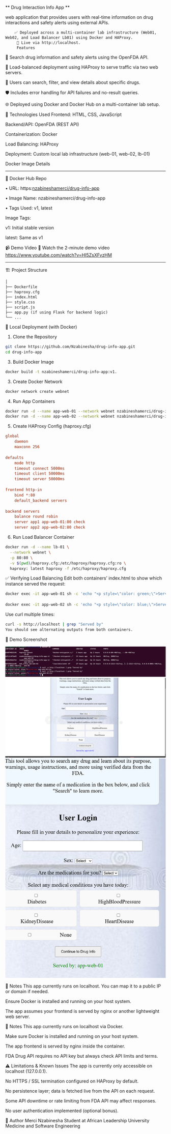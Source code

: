 **
Drug Interaction Info App
**
 
 web application that provides users with real-time information on drug interactions and safety alerts using external APIs.
        
        ✅ Deployed across a multi-container lab infrastructure (Web01, Web02, and Load Balancer Lb01) using Docker and HAProxy.
         🔗 Live via http://localhost.
         Features
💊 Search drug information and safety alerts using the OpenFDA API.

🔁 Load-balanced deployment using HAProxy to serve traffic via two web servers.

🔎 Users can search, filter, and view details about specific drugs.

🛡️ Includes error handling for API failures and no-result queries.

🌐 Deployed using Docker and Docker Hub on a multi-container lab setup.

🔧 Technologies Used
Frontend: HTML, CSS, JavaScript

Backend/API: OpenFDA (REST API)

Containerization: Docker

Load Balancing: HAProxy

Deployment: Custom local lab infrastructure (web-01, web-02, lb-01)

Docker Image Details
_________________________________
📂 Docker Hub Repo

•	URL: https:[nzabineshamerci/drug-info-app](https://hub.docker.com/repository/docker/nzabineshamerci/drug-info-app/general) 

•	Image Name: nzabineshamerci/drug-info-app

•	Tags Used: v1, latest


Image Tags:

v1: Initial stable version

latest: Same as v1

📹 Demo Video
🎥 Watch the 2-minute demo video  
https://www.youtube.com/watch?v=HI5ZsXFvzHM

________________________________________


🏗️ Project Structure
```bashweb_infra_lab/
│
├── Dockerfile
├── haproxy.cfg
├── index.html
├── style.css
├── script.js
├── app.py (if using Flask for backend logic)
└── ...
```
🚀 Local Deployment (with Docker)
1. Clone the Repository
```bash
git clone https://github.com/Nzabinesha/drug-info-app.git
cd drug-info-app
```
3. Build Docker Image

```bash
docker build -t nzabineshamerci/drug-info-app:v1.
```
3. Create Docker Network

```bash
docker network create webnet
```

4. Run App Containers

```bash
docker run -d --name app-web-01 --network webnet nzabineshamerci/drug-info-app:v1
docker run -d --name app-web-02 --network webnet nzabineshamerci/drug-info-app:v1
```
5. Create HAProxy Config (haproxy.cfg)
```cfg
global
    daemon
    maxconn 256

defaults
    mode http
    timeout connect 5000ms
    timeout client 50000ms
    timeout server 50000ms

frontend http-in
    bind *:80
    default_backend servers

backend servers
    balance round robin
    server app1 app-web-01:80 check
    server app2 app-web-02:80 check
````
6. Run Load Balancer Container
```bash
docker run -d --name lb-01 \
  --network webnet \
  -p 80:80 \
  -v $(pwd)/haproxy.cfg:/etc/haproxy/haproxy.cfg:ro \
  haproxy: latest haproxy -f /etc/haproxy/haproxy.cfg
```
✅ Verifying Load Balancing
Edit both containers’ index.html to show which instance served the request:


```bash
docker exec -it app-web-01 sh -c 'echo "<p style=\"color: green;\">Served by: app-web-01</p>" >> /usr/share/nginx/html/index.html'

docker exec -it app-web-02 sh -c 'echo "<p style=\"color: blue;\">Served by: app-web-02</p>" >> /usr/share/nginx/html/index.html'
```
Use curl multiple times:

```bash
curl -s http://localhost | grep "Served by"
You should see alternating outputs from both containers.
```


📸 Demo Screenshot

![Demo Screenshot](curl.png)
![Demo Screenshot](served_by-web-02.png)
![Demo Screenshot](served_web-.png)



🔐 Notes
This app currently runs on localhost. You can map it to a public IP or domain if needed.

Ensure Docker is installed and running on your host system.

The app assumes your frontend is served by nginx or another lightweight web server.

🔐 Notes
This app currently runs on localhost via Docker.

Make sure Docker is installed and running on your host system.

The app frontend is served by nginx inside the container.

FDA Drug API requires no API key but always check API limits and terms.

⚠️ Limitations & Known Issues
The app is currently only accessible on localhost (127.0.0.1).

No HTTPS / SSL termination configured on HAProxy by default.

No persistence layer; data is fetched live from the API on each request.

Some API downtime or rate limiting from FDA API may affect responses.

No user authentication implemented (optional bonus).



📌 Author
Merci Nzabinesha
Student at African Leadership University
Medicine and Software Engineering
